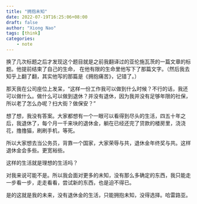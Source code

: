```yaml
---
title: "拥抱未知"
date: 2022-07-19T16:25:06+08:00
draft: false
author: "Xiong Nao"
tags: [think]
categories:
    - note
---
```


换了几次标题之后才发现这个题目就是之前我翻译过的亚伦施瓦茨的一篇文章的标题。他提前结束了自己的生命， 在他有限的生命里他写下了那篇文字。（然后我去知乎上翻了翻，其实他写的那篇是《拥抱痛苦》，记错了。）

那天我在公司座位上发呆，“这样一份工作我可以做到什么时候？不行的话，我还可以做什么。做什么可以做到退休？并没有退休，因为我并没有足够年限的社保，所以老了怎么办呢？扫大街？做保安？”

想了想，我没有答案。大家都想有一个一眼可以看得到尽头的生活，四五十年之后，我退休了，每个月一千来块的退休金，躺在已经还完了贷款的楼房里，浇浇花，撸撸猫，刷刷手机，等死。

所以大家想去当公务员，背靠一个国家，大家荣辱与共，退休金年终奖与共。这样退休金会多些。更宽裕些。

这样的生活就是理想的生活吗？

对我来说可能不是。所以我会面对更多的未知，没有那么多确定的东西，我只能走一步看一步，走走看看，尝试新的东西，也是迫不得已。

是的这就是我的未来，没有退休金的生活，只能拥抱未知，没得选择。哈雷路亚。